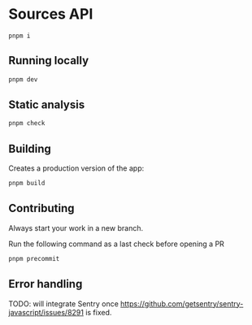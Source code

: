 # Sources API

`pnpm i`

## Running locally

```bash
pnpm dev
```

## Static analysis

```bash
pnpm check
```

## Building

Creates a production version of the app:

```bash
pnpm build
```

## Contributing

Always start your work in a new branch.

Run the following command as a last check before opening a PR

```bash
pnpm precommit
```

## Error handling

TODO: will integrate Sentry once https://github.com/getsentry/sentry-javascript/issues/8291 is fixed.
